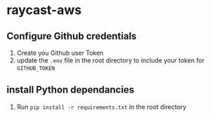 # raycast-aws

## Configure Github credentials

1. Create you Github user Token
2. update the `.env` file in the root directory to include your token for `GITHUB_TOKEN`

## install Python dependancies 
1. Run `pip install -r requirements.txt` in the root directory
